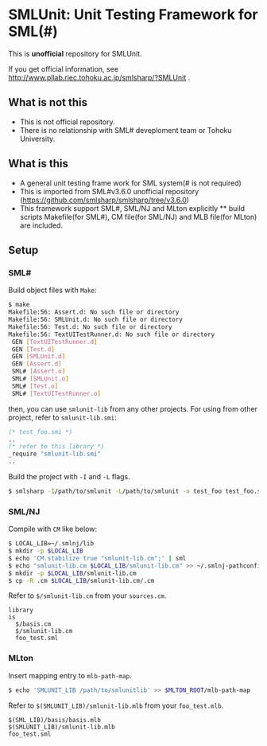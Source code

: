 SMLUnit:  Unit Testing Framework for SML(#)
============================================================

This is **unofficial** repository for SMLUnit.

If you get official information, see http://www.pllab.riec.tohoku.ac.jp/smlsharp/?SMLUnit .

What is **not** this
------------------------------

 * This is not official repository.
 * There is no relationship with SML# deveploment team or Tohoku University.

What is this
------------------------------

 * A general unit testing frame work for SML system(# is not required)
 * This is imported from SML#v3.6.0 unofficial repository (https://github.com/smlsharp/smlsharp/tree/v3.6.0)
 * This framework support SML#, SML/NJ and MLton explicitly
 ** build scripts Makefile(for SML#), CM file(for SML/NJ) and MLB file(for MLton) are included.

Setup
------------------------------

### SML&#x23;

Build object files with `Make`:

```sh
$ make
Makefile:56: Assert.d: No such file or directory
Makefile:56: SMLUnit.d: No such file or directory
Makefile:56: Test.d: No such file or directory
Makefile:56: TextUITestRunner.d: No such file or directory
 GEN [TextUITestRunner.d]
 GEN [Test.d]
 GEN [SMLUnit.d]
 GEN [Assert.d]
 SML# [Assert.o]
 SML# [SMLUnit.o]
 SML# [Test.o]
 SML# [TextUITestRunner.o]
```

then, you can use `smlunit-lib` from any other projects.
For using from other project, refer to `smlunit-lib.smi`:

```sml
(* test_foo.smi *)
..
(* refer to this library *)
_require "smlunit-lib.smi"
..
```

Build the project with `-I` and `-L` flags.

```sh
$ smlsharp -I/path/to/smlunit -L/path/to/smlunit -o test_foo test_foo.smi
```

### SML/NJ

Compile with `CM` like below:

```sh
$ LOCAL_LIB=~/.smlnj/lib
$ mkdir -p $LOCAL_LIB
$ echo 'CM.stabilize true "smlunit-lib.cm";' | sml
$ echo "smlunit-lib.cm $LOCAL_LIB/smlunit-lib.cm" >> ~/.smlnj-pathconfig
$ mkdir -p $LOCAL_LIB/smlunit-lib.cm
$ cp -R .cm $LOCAL_LIB/smlunit-lib.cm/.cm
```

Refer to `$/smlunit-lib.cm` from your `sources.cm`.

```
library
is
  $/basis.cm
  $/smlunit-lib.cm
  foo_test.sml
```


### MLton

Insert mapping entry to `mlb-path-map`.

```sh
$ echo 'SMLUNIT_LIB /path/to/smlunitlib' >> $MLTON_ROOT/mlb-path-map
```

Refer to `$(SMLUNIT_LIB)/smlunit-lib.mlb` from your `foo_test.mlb`.

```
$(SML_LIB)/basis/basis.mlb
$(SMLUNIT_LIB)/smlunit-lib.mlb
foo_test.sml
```

